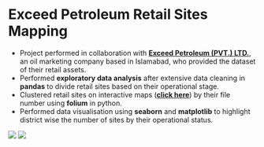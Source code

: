 # Exceed Petroleum Retail Sites Mapping
- Project performed in collaboration with [**Exceed Petroleum (PVT.) LTD.**](http://www.exceedpetroleum.net.pk/), an oil marketing company based in Islamabad, who provided the dataset of their retail assets.
- Performed **exploratory data analysis** after extensive data cleaning in **pandas** to divide retail sites based on their operational stage.
- Clustered retail sites on interactive maps ([**click here**](https://rawcdn.githack.com/harrisasadb/Data-Science-Portfolio/02e23dabf323f9a962143e4c58ecf83acc3f5ad7/images/Retail_Sites.html)) by their file number using **folium** in python.
- Performed data visualisation using **seaborn** and **matplotlib** to highlight district wise the number of sites by their operational status.

![](https://github.com/harrisasadb/HARRIS-ASAD-PORTFOLIO/blob/gh-pages/images/download.png)
![](https://github.com/harrisasadb/HARRIS-ASAD-PORTFOLIO/blob/gh-pages/images/maps.png)

